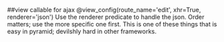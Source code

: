 ##view callable for ajax
@view_config(route_name='edit', xhr=True, renderer='json')
Use the renderer predicate to handle the json. Order matters; use the more
specific one first.
This is one of these things that is easy in pyramid; devilshly hard in 
other frameworks. 